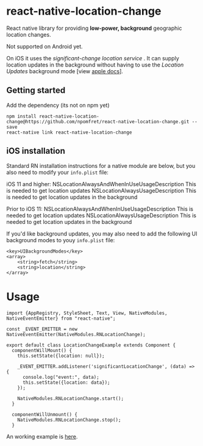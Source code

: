 
# react-native-location-change

React native library for providing **low-power, background** geographic location changes.  

Not supported on Android yet.

On iOS it uses the _significant-change location service_ . It can supply location updates in the background without having to use the _Location Updates_ background mode [view [apple docs](https://developer.apple.com/library/content/documentation/UserExperience/Conceptual/LocationAwarenessPG/CoreLocation/CoreLocation.html)].

## Getting started

Add the dependency (its not on npm yet)

    npm install react-native-location-change@https://github.com/npomfret/react-native-location-change.git --save
    react-native link react-native-location-change


## iOS installation

Standard RN installation instructions for a native module are below, but you also need to modify your `info.plist` file:

iOS 11 and higher:
	<key>NSLocationAlwaysAndWhenInUseUsageDescription</key>
    <string>This is needed to get location updates</string>
	<key>NSLocationAlwaysUsageDescription</key>
    <string>This is needed to get location updates in the background</string>

Prior to iOS 11:
	<key>NSLocationAlwaysAndWhenInUseUsageDescription</key>
    <string>This is needed to get location updates</string>
	<key>NSLocationAlwaysUsageDescription</key>
    <string>This is needed to get location updates in the background</string>

If you'd like background updates, you may also need to add the following UI background modes to youy `info.plist` file:

	<key>UIBackgroundModes</key>
	<array>
		<string>fetch</string>
		<string>location</string>
	</array>
    
# Usage    

    import {AppRegistry, StyleSheet, Text, View, NativeModules, NativeEventEmitter} from "react-native";
    
    const _EVENT_EMITTER = new NativeEventEmitter(NativeModules.RNLocationChange);
    
    export default class LocationChangeExample extends Component {
      componentWillMount() {
        this.setState({location: null});
    
        _EVENT_EMITTER.addListener('significantLocationChange', (data) => {
          console.log("event:", data);
          this.setState({location: data});
        });
    
        NativeModules.RNLocationChange.start();
      }
    
      componentWillUnmount() {
        NativeModules.RNLocationChange.stop();
      }

An working example is [here](https://github.com/npomfret/react-native-location-change-example).

